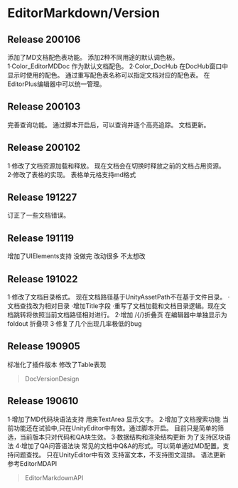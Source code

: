 ﻿# EditorMarkdown/Version


## Release 200106

添加了MD文档配色表功能。
添加2种不同用途的默认调色板。
1·Color_EditorMDDoc 作为默认文档配色。
2·Color_DocHub 在DocHub窗口中显示时使用的配色。
通过重写配色表名称可以指定文档对应的配色表。
在EditorPlus编辑器中可以统一管理。

## Release 200103

完善查询功能。
通过脚本开启后，可以查询并逐个高亮追踪。
文档更新。

## Release 200102

1·修改了文档资源加载和释放。
现在文档会在切换时释放之前的文档占用资源。
2·修改了表格的实现。
表格单元格支持md格式

## Release 191227

订正了一些文档错误。

## Release 191119

增加了UIElements支持 没做完 改动很多 不太想改

## Release 191022

1·修改了文档目录格式。
现在文档路径基于UnityAssetPath不在基于文件目录。
·文档查找改为相对目录
·增加Title字段
·重写了文档加载和文档目录逻辑。现在文档跳转将依照当前文档路径相对进行。
2·增加 /{/}折叠页
在编辑器中单独显示为foldout 折叠项
3·修复了几个出现几率极低的bug

## Release 190905

标准化了插件版本
修改了Table表现
>DocVersionDesign

## Release 190610

1·增加了MD代码块语法支持
用来TextArea 显示文字。
2·增加了文档搜索功能
当前功能还在试验中,只在UnityEditor中有效。通过脚本开启。
目前只是简单的筛选，当前版本只对代码和QA块生效。
3·数据结构和渲染结构更新
为了支持区块语法
4·增加了QA问答语法块
常见的文档中Q&A的形式。可以简单通过MD配置。支持问题查找。
只在UnityEditor中有效
支持富文本，不支持图文混排。
语法更新参考EditorMDAPI

>EditorMarkdownAPI
